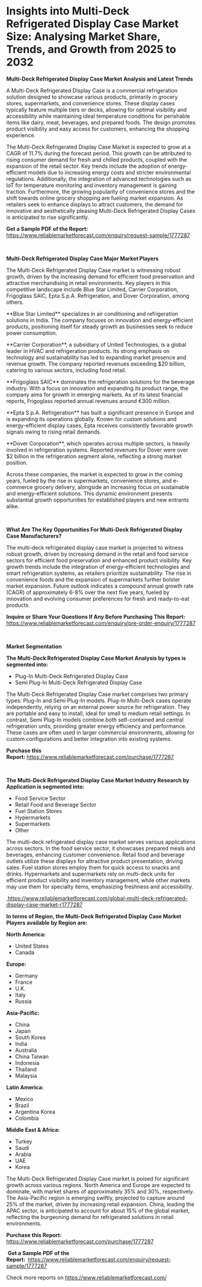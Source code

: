 <p><h1>Insights into Multi-Deck Refrigerated Display Case Market Size: Analysing Market Share, Trends, and Growth from 2025 to 2032</h1></p><p><strong>Multi-Deck Refrigerated Display Case Market Analysis and Latest Trends</strong></p>
<p><p>A Multi-Deck Refrigerated Display Case is a commercial refrigeration solution designed to showcase various products, primarily in grocery stores, supermarkets, and convenience stores. These display cases typically feature multiple tiers or decks, allowing for optimal visibility and accessibility while maintaining ideal temperature conditions for perishable items like dairy, meat, beverages, and prepared foods. The design promotes product visibility and easy access for customers, enhancing the shopping experience.</p><p>The Multi-Deck Refrigerated Display Case Market is expected to grow at a CAGR of 11.7% during the forecast period. This growth can be attributed to rising consumer demand for fresh and chilled products, coupled with the expansion of the retail sector. Key trends include the adoption of energy-efficient models due to increasing energy costs and stricter environmental regulations. Additionally, the integration of advanced technologies such as IoT for temperature monitoring and inventory management is gaining traction. Furthermore, the growing popularity of convenience stores and the shift towards online grocery shopping are fueling market expansion. As retailers seek to enhance displays to attract customers, the demand for innovative and aesthetically pleasing Multi-Deck Refrigerated Display Cases is anticipated to rise significantly.</p></p>
<p><strong>Get a Sample PDF of the Report:&nbsp;</strong> <a href="https://www.reliablemarketforecast.com/enquiry/request-sample/1777287?utm_campaign=2479&utm_medium=2&utm_source=Github&utm_content=ia&utm_term=11042025&utm_id=multi-deck-refrigerated-display-case">https://www.reliablemarketforecast.com/enquiry/request-sample/1777287</a></p>
<p>&nbsp;</p>
<p><strong>Multi-Deck Refrigerated Display Case Major Market Players</strong></p>
<p><p>The Multi-Deck Refrigerated Display Case market is witnessing robust growth, driven by the increasing demand for efficient food preservation and attractive merchandising in retail environments. Key players in this competitive landscape include Blue Star Limited, Carrier Corporation, Frigoglass SAIC, Epta S.p.A. Refrigeration, and Dover Corporation, among others.</p><p>**Blue Star Limited** specializes in air conditioning and refrigeration solutions in India. The company focuses on innovation and energy-efficient products, positioning itself for steady growth as businesses seek to reduce power consumption.</p><p>**Carrier Corporation**, a subsidiary of United Technologies, is a global leader in HVAC and refrigeration products. Its strong emphasis on technology and sustainability has led to expanding market presence and revenue growth. The company reported revenues exceeding $20 billion, catering to various sectors, including food retail.</p><p>**Frigoglass SAIC** dominates the refrigeration solutions for the beverage industry. With a focus on innovation and expanding its product range, the company aims for growth in emerging markets. As of its latest financial reports, Frigoglass reported annual revenues around €300 million.</p><p>**Epta S.p.A. Refrigeration** has built a significant presence in Europe and is expanding its operations globally. Known for custom solutions and energy-efficient display cases, Epta receives consistently favorable growth signals owing to rising retail demands.</p><p>**Dover Corporation**, which operates across multiple sectors, is heavily involved in refrigeration systems. Reported revenues for Dover were over $2 billion in the refrigeration segment alone, reflecting a strong market position.</p><p>Across these companies, the market is expected to grow in the coming years, fueled by the rise in supermarkets, convenience stores, and e-commerce grocery delivery, alongside an increasing focus on sustainable and energy-efficient solutions. This dynamic environment presents substantial growth opportunities for established players and new entrants alike.</p></p>
<p>&nbsp;</p>
<p><strong>What Are The Key Opportunities For Multi-Deck Refrigerated Display Case Manufacturers?</strong></p>
<p><p>The multi-deck refrigerated display case market is projected to witness robust growth, driven by increasing demand in the retail and food service sectors for efficient food preservation and enhanced product visibility. Key growth trends include the integration of energy-efficient technologies and smart refrigeration systems, as retailers prioritize sustainability. The rise in convenience foods and the expansion of supermarkets further bolster market expansion. Future outlook indicates a compound annual growth rate (CAGR) of approximately 6-8% over the next five years, fueled by innovation and evolving consumer preferences for fresh and ready-to-eat products.</p></p>
<p><strong>Inquire or Share Your Questions If Any Before Purchasing This Report:</strong> <a href="https://www.reliablemarketforecast.com/enquiry/pre-order-enquiry/1777287?utm_campaign=2479&utm_medium=2&utm_source=Github&utm_content=ia&utm_term=11042025&utm_id=multi-deck-refrigerated-display-case">https://www.reliablemarketforecast.com/enquiry/pre-order-enquiry/1777287</a></p>
<p>&nbsp;</p>
<p><strong>Market Segmentation</strong></p>
<p><strong>The Multi-Deck Refrigerated Display Case Market Analysis by types is segmented into:</strong></p>
<p><ul><li>Plug-In Multi-Deck Refrigerated Display Case</li><li>Semi Plug-In Multi-Deck Refrigerated Display Case</li></ul></p>
<p><p>The Multi-Deck Refrigerated Display Case market comprises two primary types: Plug-In and Semi Plug-In models. Plug-In Multi-Deck cases operate independently, relying on an external power source for refrigeration. They are portable and easy to install, ideal for small to medium retail settings. In contrast, Semi Plug-In models combine both self-contained and central refrigeration units, providing greater energy efficiency and performance. These cases are often used in larger commercial environments, allowing for custom configurations and better integration into existing systems.</p></p>
<p><strong>Purchase this Report:&nbsp;</strong><a href="https://www.reliablemarketforecast.com/purchase/1777287?utm_campaign=2479&utm_medium=2&utm_source=Github&utm_content=ia&utm_term=11042025&utm_id=multi-deck-refrigerated-display-case">https://www.reliablemarketforecast.com/purchase/1777287</a></p>
<p>&nbsp;</p>
<p><strong>The Multi-Deck Refrigerated Display Case Market Industry Research by Application is segmented into:</strong></p>
<p><ul><li>Food Service Sector</li><li>Retail Food and Beverage Sector</li><li>Fuel Station Stores</li><li>Hypermarkets</li><li>Supermarkets</li><li>Other</li></ul></p>
<p><p>The multi-deck refrigerated display case market serves various applications across sectors. In the food service sector, it showcases prepared meals and beverages, enhancing customer convenience. Retail food and beverage outlets utilize these displays for attractive product presentation, driving sales. Fuel station stores employ them for quick access to snacks and drinks. Hypermarkets and supermarkets rely on multi-deck units for efficient product visibility and inventory management, while other markets may use them for specialty items, emphasizing freshness and accessibility.</p></p>
<p><a href="https://www.reliablemarketforecast.com/global-multi-deck-refrigerated-display-case-market-r1777287?utm_campaign=2479&utm_medium=2&utm_source=Github&utm_content=ia&utm_term=11042025&utm_id=multi-deck-refrigerated-display-case">&nbsp;https://www.reliablemarketforecast.com/global-multi-deck-refrigerated-display-case-market-r1777287</a></p>
<p><strong>In terms of Region, the Multi-Deck Refrigerated Display Case Market Players available by Region are:</strong></p>
<p>
    <p> <strong> North America: </strong>
        <ul>
            <li>United States</li>
            <li>Canada</li>
        </ul>
        </p> 
    <p> <strong> Europe: </strong>
        <ul>
            <li>Germany</li>
            <li>France</li>
            <li>U.K.</li>
            <li>Italy</li>
            <li>Russia</li>
        </ul>
        </p> 
    <p> <strong> Asia-Pacific: </strong>
        <ul>
            <li>China</li>
            <li>Japan</li>
            <li>South Korea</li>
            <li>India</li>
            <li>Australia</li>
            <li>China Taiwan</li>
            <li>Indonesia</li>
            <li>Thailand</li>
            <li>Malaysia</li>
        </ul>
        </p> 
    <p> <strong> Latin America: </strong>
        <ul>
            <li>Mexico</li>
            <li>Brazil</li>
            <li>Argentina Korea</li>
            <li>Colombia</li>
        </ul>
        </p> 
    <p> <strong> Middle East & Africa: </strong>
        <ul>
            <li>Turkey</li>
            <li>Saudi</li>
            <li>Arabia</li>
            <li>UAE</li>
            <li>Korea</li>
        </ul>
    </p>
    </p>
<p><p>The Multi-Deck Refrigerated Display Case market is poised for significant growth across various regions. North America and Europe are expected to dominate, with market shares of approximately 35% and 30%, respectively. The Asia-Pacific region is emerging swiftly, projected to capture around 25% of the market, driven by increasing retail expansion. China, leading the APAC sector, is anticipated to account for about 15% of the global market, reflecting the burgeoning demand for refrigerated solutions in retail environments.</p></p>
<p><strong>Purchase this Report: </strong><a href="https://www.reliablemarketforecast.com/purchase/1777287?utm_campaign=2479&utm_medium=2&utm_source=Github&utm_content=ia&utm_term=11042025&utm_id=multi-deck-refrigerated-display-case">https://www.reliablemarketforecast.com/purchase/1777287</a></p>
<p>&nbsp;<strong>Get a Sample PDF of the Report:&nbsp;&nbsp;</strong><a href="https://www.reliablemarketforecast.com/enquiry/request-sample/1777287?utm_campaign=2479&utm_medium=2&utm_source=Github&utm_content=ia&utm_term=11042025&utm_id=multi-deck-refrigerated-display-case">https://www.reliablemarketforecast.com/enquiry/request-sample/1777287</a></p>
<p><strong></strong></p>
<p>Check more reports on <a href="https://www.reliablemarketforecast.com/?utm_campaign=2479&utm_medium=2&utm_source=Github&utm_content=ia&utm_term=11042025&utm_id=multi-deck-refrigerated-display-case">https://www.reliablemarketforecast.com/</a></p>